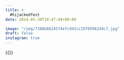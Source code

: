```yaml
---
title: >
  #hijackedfest
date: 2014-05-30T10:47:49+00:00

image: "/img/7388b6624574e7c941cc25f05962d4c7.jpg"
draft: false
instagram: true
---
```


{{<photo src="/img/7388b6624574e7c941cc25f05962d4c7.jpg">}}
